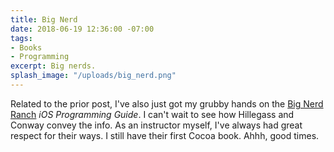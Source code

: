 ```yaml
---
title: Big Nerd
date: 2018-06-19 12:36:00 -07:00
tags:
- Books
- Programming
excerpt: Big nerds.
splash_image: "/uploads/big_nerd.png"
---
```

Related to the prior post, I've also just got my grubby hands on the [Big Nerd Ranch](http://www.bignerdranch.com) _iOS Programming Guide_. I can't wait to see how Hillegass and Conway convey the info. As an instructor myself, I've always had great respect for their ways. I still have their first Cocoa book. Ahhh, good times.